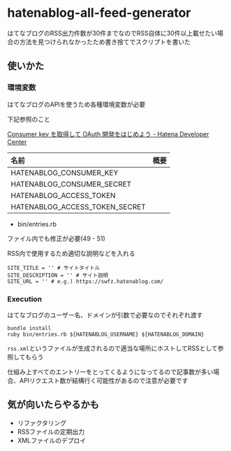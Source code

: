 # hatenablog-all-feed-generator

はてなブログのRSS出力件数が30件までなのでRSS自体に30件以上載せたい場合の方法を見つけられなかったため書き捨てでスクリプトを書いた

## 使いかた
### 環境変数

はてなブログのAPIを使うため各種環境変数が必要

下記参照のこと

[Consumer key を取得して OAuth 開発をはじめよう - Hatena Developer Center](http://developer.hatena.ne.jp/ja/documents/auth/apis/oauth/consumer)

| 名前 | 概要 |
|:-|:-|
|HATENABLOG_CONSUMER_KEY ||
|HATENABLOG_CONSUMER_SECRET| |
|HATENABLOG_ACCESS_TOKEN| |
|HATENABLOG_ACCESS_TOKEN_SECRET| |

- bin/entries.rb

ファイル内でも修正が必要(49 - 51)

RSS内で使用するため適切な説明などを入れる

```
SITE_TITLE = '' # サイトタイトル
SITE_DESCRIPTION = '' # サイト説明
SITE_URL = '' # e.g.) https://swfz.hatenablog.com/
```

### Execution

はてなブログのユーザー名、ドメインが引数で必要なのでそれぞれ渡す

```shell
bundle install
ruby bin/entries.rb ${HATENABLOG_USERNAME} ${HATENABLOG_DOMAIN}
```

`rss.xml`というファイルが生成されるので適当な場所にホストしてRSSとして参照してもらう

仕組み上すべてのエントリーをとってくるようになってるので記事数が多い場合、APIリクエスト数が結構行く可能性があるので注意が必要です

## 気が向いたらやるかも
- リファクタリング
- RSSファイルの定期出力
- XMLファイルのデプロイ